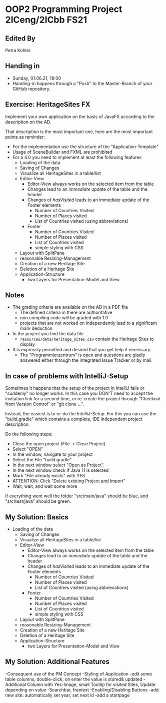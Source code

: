 # OOP2 Programming Project 2ICeng/2ICbb FS21 

## Edited By
Petra Kohler

## Handing in
- Sunday, 01.06.21, 18:00
- Handing-in happens through a "Push" to the Master-Branch of your GitHub repository.

## Exercise: HeritageSites FX
Implement your own application on the basis of JavaFX according to the description on the AD.

That description is the most important one, here are the most important points as reminder:

- For the implementation use the structure of the "Application-Template"
- Usage of SceneBuilder and FXML are prohibited
- For a 4.0 you need to implement at least the following features
    - Loading of the data
    - Saving of Changes
    - Visualize all HeritageSites in a table/list
    - Editor-View
        - Editor-View always works on the selected item from the table
        - Changes lead to an *immediate* update of the table and the header
        - Changes of *hasVisited* leads to an immediate update of the Footer elements
            - Number of Countries Visited
            - Number of Places visited
            - List of Countries visited (using abbreviations)
        - Footer
            - Number of Countries Visited
            - Number of Places visited
            - List of Countries visited  
            - simple styling with CSS
    - Layout with SplitPane
    - reasonable Resizing-Management
    - Creation of a new Heritage Site
    - Deletion of a Heritage Site
    - Application-Structure
        - two Layers for Presentation-Model and View
    
## Notes
- The grading criteria are available on the AD in a PDF file
    - The defined criteria in there are authoritative
    - non compiling code will be graded with 1.0
    - projects that are not worked on independently lead to a significant mark deduction
- In the project you find the data file
    - `resources/data/heritage_sites.csv` contain the Heritage Sites to display
- It is expressly permitted and desired that you get help if necessary.
    - The "Programmierzentrum" is open and questions are gladly answered either through the integrated Issue Tracker or by mail.
    
## In case of problems with IntelliJ-Setup
Sometimes it happens that the setup of the project in IntelliJ fails or "suddenly" no longer works.
In this case you DON'T need to accept the invitation link for a second time, or re-create the project through "Checkout from Version Control" or "git clone ...".

Instead, the easiest is to re-do the IntelliJ-Setup. For this you can use the "build.gradle" which contains a complete, IDE independent project description.

Do the following steps:
- Close the open project (File -> Close Project)
- Select "OPEN"
- In the window, navigate to your project
- Select the File "build.gradle"
- In the next window select "Open as Project".
- In the next window check if Java 11 is selected
- Mark "File already exists" with YES
- ATTENTION: Click "Delete existing Project and Import"
- Wait, wait, and wait some more

If everything went well the folder "src/main/java" should be blue, and "src/test/java" should be green.


## My Solution: Basics
- Loading of the data
    - Saving of Changes
    - Visualize all HeritageSites in a table/list
    - Editor-View
        - Editor-View always works on the selected item from the table
        - Changes lead to an *immediate* update of the table and the header
        - Changes of *hasVisited* leads to an immediate update of the Footer elements
            - Number of Countries Visited
            - Number of Places visited
            - List of Countries visited (using abbreviations)
        - Footer
            - Number of Countries Visited
            - Number of Places visited
            - List of Countries visited
            - simple styling with CSS
    - Layout with SplitPane
    - reasonable Resizing-Management
    - Creation of a new Heritage Site
    - Deletion of a Heritage Site
    - Application-Structure
        - two Layers for Presentation-Model and View
      
## My Solution: Additional Features
-Consequent use of the PM Concept
-Styling of Application
-edit some table columns, double-click, on enter the value is stored& updated
-Additional Column with Yes-Image, small Tooltip for visited Sites, Update depending on value
-Searchbar, freetext
-Enabling/Disabling Buttons
-add new site: automatically set year, set next id
-add a startpage

